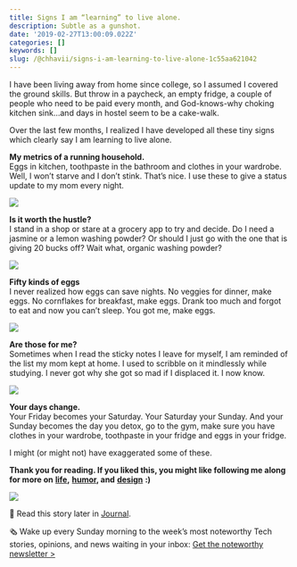```yaml
---
title: Signs I am “learning” to live alone.
description: Subtle as a gunshot.
date: '2019-02-27T13:00:09.022Z'
categories: []
keywords: []
slug: /@chhavii/signs-i-am-learning-to-live-alone-1c55aa621042
---
```


I have been living away from home since college, so I assumed I covered the ground skills. But throw in a paycheck, an empty fridge, a couple of people who need to be paid every month, and God-knows-why choking kitchen sink…and days in hostel seem to be a cake-walk.

Over the last few months, I realized I have developed all these tiny signs which clearly say I am learning to live alone.

**My metrics of a running household.**  
Eggs in kitchen, toothpaste in the bathroom and clothes in your wardrobe. Well, I won’t starve and I don’t stink. That’s nice. I use these to give a status update to my mom every night.

![](https://cdn-images-1.medium.com/max/800/1*EiLCLnyVztpHubmaJlcW6g.jpeg)

**Is it worth the hustle?**  
I stand in a shop or stare at a grocery app to try and decide. Do I need a jasmine or a lemon washing powder? Or should I just go with the one that is giving 20 bucks off? Wait what, organic washing powder?

![](https://cdn-images-1.medium.com/max/800/1*TckDYLhXbziGojJDnd_AZg.jpeg)

**Fifty kinds of eggs**  
I never realized how eggs can save nights. No veggies for dinner, make eggs. No cornflakes for breakfast, make eggs. Drank too much and forgot to eat and now you can’t sleep. You got me, make eggs.

![](https://cdn-images-1.medium.com/max/800/1*1aXQ7bCSLYPayN_zaL5evQ.jpeg)

**Are those for me?**  
Sometimes when I read the sticky notes I leave for myself, I am reminded of the list my mom kept at home. I used to scribble on it mindlessly while studying. I never got why she got so mad if I displaced it. I now know.

![](https://cdn-images-1.medium.com/max/800/1*6eyN7r0uqtvlxOVDoHTeig.jpeg)

**Your days change.**  
Your Friday becomes your Saturday. Your Saturday your Sunday. And your Sunday becomes the day you detox, go to the gym, make sure you have clothes in your wardrobe, toothpaste in your fridge and eggs in your fridge.

I might (or might not) have exaggerated some of these.

**Thank you for reading. If you liked this, you might like following me along for more on** [**life**](https://psiloveyou.xyz/23-things-i-learned-being-23-f5287fd98075)**,** [**humor**](https://medium.com/@chhavi.justme/13-about-what-they-dont-tell-you-about-wearing-a-saree-and-it-s-correlation-with-life-825f5445fe3f)**, and** [**design**](https://uxdesign.cc/missed-your-flight-its-not-you-it-s-the-ux-designer-8adb0baf63d4) **:)**

[![](https://cdn-images-1.medium.com/max/800/1*f2IVAl0TbsfES9cFGYr40g.png)](https://usejournal.com/?utm_source=medium.com&utm_medium=noteworthy_blog&utm_campaign=guest_post_image)

📝 Read this story later in [Journal](https://usejournal.com/?utm_source=medium.com&utm_medium=noteworthy_blog&utm_campaign=guest_post_read_later_text).

🗞 Wake up every Sunday morning to the week’s most noteworthy Tech stories, opinions, and news waiting in your inbox: [Get the noteworthy newsletter >](https://usejournal.com/newsletter/?utm_source=medium.com&utm_medium=noteworthy_blog&utm_campaign=guest_post_text)
